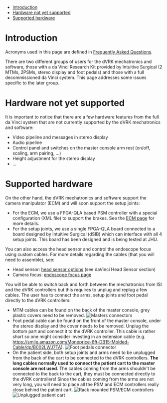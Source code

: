 <!--ts-->
   * [Introduction](#introduction)
   * [Hardware not yet supported](#hardware-not-yet-supported)
   * [Supported hardware](#supported-hardware)

<!-- Added by: adeguet1, at: 2019-08-06T12:27-04:00 -->

<!--te-->

# Introduction

Acronyms used in this page are defined in [Frequently Asked Questions](/jhu-dvrk/sawIntuitiveResearchKit/wiki/FAQ).

There are two different groups of users for the dVRK mechatronics and software, those with a da Vinci Research Kit provided by Intuitive Surgical (2 MTMs, 2PSMs, stereo display and foot pedals) and those with a full decommissioned da Vinci system.  This page addresses some issues specific to the later group.

# Hardware not yet supported

It is important to notice that there are a few hardware features from the full da Vinci system that are not currently supported by the dVRK mechatronics and software:
* Video pipeline and messages in stereo display
* Audio pipeline
* Control panel and switches on the master console arm rest (on/off, scaling, arm pairing, ...)
* Height adjustment for the stereo display
* ...

# Supported hardware

On the other hand, the dVRK mechatronics and software support the camera manipulator (ECM) and will soon support the setup joints:
* For the ECM, we use a FPGA-QLA based PSM controller with a special configuration (XML file) to support the brakes.  See the [ECM page](/jhu-dvrk/sawIntuitiveResearchKit/wiki/ECM) for more details.
* For the setup joints, we use a single FPGA-QLA board connected to a board designed by Intuitive Surgical (dSIB) which can interface with all 4 setup joints.  This board has been designed and is being tested at JHU.

You can also access the head sensor and control the endoscope focus using custom cables.  For more details regarding the cables (that you will need to assemble), see:
* Head sensor: [head sensor options](/jhu-dvrk/sawIntuitiveResearchKit/wiki/HeadSensor#davinci-head-sensor) (see daVinci Head Sensor section)
* Camera focus: [endoscope focus page](/jhu-dvrk/sawIntuitiveResearchKit/wiki/Endoscope-Focus-Controller)

You will be able to switch back and forth between the mechatronics from ISI and the dVRK controllers but this requires to unplug and replug a few cables.  The user has to connect the arms, setup joints and foot pedal directly to the dVRK controllers:
* MTM cables can be found on the back of the master console, grey plastic covers need to be removed.
  ![Masters connectors](/jhu-dvrk/sawIntuitiveResearchKit/wiki/assets/full/master-console-arm-cables.jpg)
* Foot pedal cable can be found on the front of the master console, under the stereo display and the cover needs to be removed.  Unplug the bottom part and connect it to the dVRK controller.  This cable is rather short so one might consider investing in an extension cable (e.g. https://smile.amazon.com/Monoprice-6ft-DB15-Molded-Cable/dp/B002LWJ7TA).
  ![Foot pedals connector](/jhu-dvrk/sawIntuitiveResearchKit/wiki/assets/full/master-console-pedals-cable.jpg)
* On the patient side, both setup joints and arms need to be unplugged from the back of the cart to be connected to the dVRK controllers.  **The long cables normally used to connect the patient cart to the master console are not used**.  The cables coming from the arms shouldn't be connected to the back to the cart, they must be connected directly to the dVRK controllers!   Since the cables coming from the arms are not very long, you will need to place all the PSM and ECM controllers really close behind the patient cart.
  ![Rack mounted PSM/ECM controllers](/jhu-dvrk/sawIntuitiveResearchKit/wiki/assets/full/patient-cart-rack.jpg)
  ![Unplugged patient cart](/jhu-dvrk/sawIntuitiveResearchKit/wiki/assets/full/patient-cart-arm-suj-plugs.jpg)
